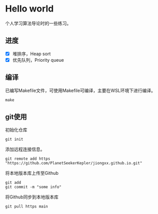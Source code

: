 # Hello world

个人学习算法导论时的一些练习。

## 进度

- [x] 堆排序，Heap sort
- [x] 优先队列，Priority queue

## 编译

已编写Makefile文件，可使用Makefile可编译，主要在WSL环境下进行编译。
```c
make
```

## git使用

初始化仓库
```git
git init
```

添加远程连接信息。
```git
git remote add https "https://github.com/PlanetSeekerKepler/jiongxx.github.io.git"
```

将本地版本库上传至Github
```git
git add
git commit -m "some info"
```

将Github同步到本地版本库
```git
git pull https main
```



